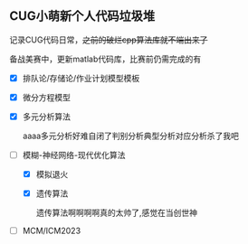 ##  CUG小萌新个人代码垃圾堆

记录CUG代码日常，~~之前的破烂cpp算法库就不端出来了~~

备战美赛中，更新matlab代码库，比赛前仍需完成的有

- [x] 排队论/存储论/作业计划模型模板

- [x] 微分方程模型

- [x] 多元分析算法

  aaaa多元分析好难自闭了判别分析典型分析对应分析杀了我吧

- [ ] 模糊-神经网络-现代优化算法

  - [x] 模拟退火

  - [x] 遗传算法

    遗传算法啊啊啊啊真的太帅了,感觉在当创世神

- [ ] MCM/ICM2023